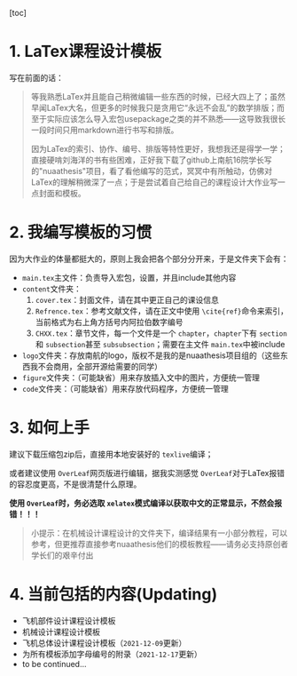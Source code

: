 [toc]

# 1. LaTex课程设计模板

写在前面的话：

> 等我熟悉LaTex并且能自己稍微编辑一些东西的时候，已经大四上了；虽然早闻LaTex大名，但更多的时候我只是贪用它“永远不会乱”的数学排版；而至于实际应该怎么导入宏包usepackage之类的并不熟悉——这导致我很长一段时间只用markdown进行书写和排版。
>
> 因为LaTex的索引、协作、编号、排版等特性更好，我想我还是得学一学；直接硬啃刘海洋的书有些困难，正好我下载了github上南航16院学长写的"nuaathesis"项目，看了看他编写的范式，冥冥中有所触动，仿佛对LaTex的理解稍微深了一点；于是尝试着自己给自己的课程设计大作业写一点封面和模板。

# 2. 我编写模板的习惯

因为大作业的体量都挺大的，原则上我会把各个部分分开来，于是文件夹下会有：

* `main.tex`主文件：负责导入宏包，设置，并且include其他内容
* `content`文件夹：
  1. `cover.tex`：封面文件，请在其中更正自己的课设信息
  2. `Refrence.tex`：参考文献文件，请在正文中使用 `\cite{ref}`命令来索引，当前格式为右上角方括号内阿拉伯数字编号
  3. `CHXX.tex`：章节文件，每一个文件是一个 `chapter`，`chapter`下有 `section`和 `subsection`甚至 `subsubsection`；需要在主文件 `main.tex`中被include
* `logo`文件夹：存放南航的logo，版权不是我的是nuaathesis项目组的（这些东西我不会商用，全部开源给需要的同学）
* `figure`文件夹：（可能缺省）用来存放插入文中的图片，方便统一管理
* `code`文件夹：（可能缺省）用来存放代码程序，方便统一管理

# 3. 如何上手

建议下载压缩包zip后，直接用本地安装好的 `texlive`编译；

或者建议使用 `OverLeaf`网页版进行编辑，据我实测感觉 `OverLeaf`对于LaTex报错的容忍度更高，不是很清楚什么原理。

**使用 `OverLeaf`时，务必选取 `xelatex`模式编译以获取中文的正常显示，不然会报错！！！**

> 小提示：在机械设计课程设计的文件夹下，编译结果有一小部分教程，可以参考，但更推荐直接参考nuaathesis他们的模板教程——请务必支持原创者学长们的艰辛付出

# 4. 当前包括的内容(Updating)

* 飞机部件设计课程设计模板
* 机械设计课程设计模板
* 飞机总体设计课程设计模板（`2021-12-09`更新）
* 为所有模板添加字母编号的附录（`2021-12-17`更新）
* to be continued...
